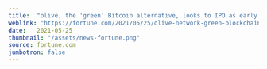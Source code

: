 ```yaml
---
title:  "olive, the 'green' Bitcoin alternative, looks to IPO as early as this year"
weblink: "https://fortune.com/2021/05/25/olive-network-green-blockchain-valuation-ipo/"
date:   2021-05-25
thumbnail: "/assets/news-fortune.png"
source: fortune.com
jumbotron: false
---
```

